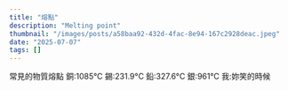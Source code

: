 ```yaml
---
title: "熔點"
description: "Melting point"
thumbnail: "/images/posts/a58baa92-432d-4fac-8e94-167c2928deac.jpeg"
date: "2025-07-07"
tags: []
---
```


常見的物質熔點
銅:1085°C
錫:231.9°C
鉛:327.6°C
銀:961°C
我:妳笑的時候

